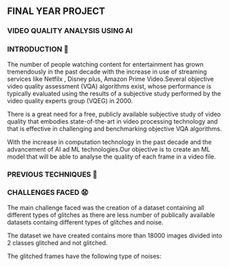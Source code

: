 ## FINAL YEAR PROJECT 
### VIDEO QUALITY ANALYSIS USING AI

### INTRODUCTION :movie_camera:

The number of people watching content for entertainment has grown tremendously in the past decade with the increase in use of streaming services like 
Netfilx , Disney plus, Amazon Prime Video.Several objective video quality assessment (VQA) algorithms exist, whose performance is typically evaluated using the results 
of a subjective study performed by the video quality experts group (VQEG) in 2000.


There is a great need for a free, publicly available subjective study of video quality that embodies state-of-the-art in video processing 
technology and that is effective in challenging and benchmarking objective VQA algorithms.

With the increase in computation technology in the past decade and the advancement of AI ad ML technologies.Our objective is to create an ML model that will be able to 
analyse the quality of each frame in a video file.

### PREVIOUS TECHNIQUES :information_desk_person:

### CHALLENGES FACED :anguished:

The main challenge faced was the creation of a dataset containing all different types of glitches as there are less number of publically available datasets containg 
different types of glitches and noise.

The dataset we have created contains more than 18000 images divided into 2 classes glitched and not glitched.

The glitched frames have the following type of noises:





